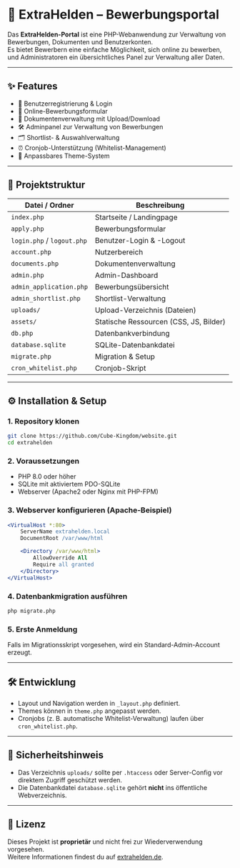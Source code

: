 # 🌟 ExtraHelden – Bewerbungsportal

Das **ExtraHelden-Portal** ist eine PHP-Webanwendung zur Verwaltung von Bewerbungen, Dokumenten und Benutzerkonten.  
Es bietet Bewerbern eine einfache Möglichkeit, sich online zu bewerben, und Administratoren ein übersichtliches Panel zur Verwaltung aller Daten.  

---

## ✨ Features
- 🔐 Benutzerregistrierung & Login
- 📝 Online-Bewerbungsformular
- 📂 Dokumentenverwaltung mit Upload/Download
- 🛠 Adminpanel zur Verwaltung von Bewerbungen
- 🗂 Shortlist- & Auswahlverwaltung
- ⏰ Cronjob-Unterstützung (Whitelist-Management)
- 🎨 Anpassbares Theme-System

---

## 📂 Projektstruktur
| Datei / Ordner       | Beschreibung |
|-----------------------|--------------|
| `index.php`           | Startseite / Landingpage |
| `apply.php`           | Bewerbungsformular |
| `login.php` / `logout.php` | Benutzer-Login & -Logout |
| `account.php`         | Nutzerbereich |
| `documents.php`       | Dokumentenverwaltung |
| `admin.php`           | Admin-Dashboard |
| `admin_application.php` | Bewerbungsübersicht |
| `admin_shortlist.php` | Shortlist-Verwaltung |
| `uploads/`            | Upload-Verzeichnis (Dateien) |
| `assets/`             | Statische Ressourcen (CSS, JS, Bilder) |
| `db.php`              | Datenbankverbindung |
| `database.sqlite`     | SQLite-Datenbankdatei |
| `migrate.php`         | Migration & Setup |
| `cron_whitelist.php`  | Cronjob-Skript |

---

## ⚙️ Installation & Setup
### 1. Repository klonen
```bash
git clone https://github.com/Cube-Kingdom/website.git
cd extrahelden
```

### 2. Voraussetzungen
- PHP 8.0 oder höher  
- SQLite mit aktiviertem PDO-SQLite  
- Webserver (Apache2 oder Nginx mit PHP-FPM)  

### 3. Webserver konfigurieren (Apache-Beispiel)
```apache
<VirtualHost *:80>
    ServerName extrahelden.local
    DocumentRoot /var/www/html

    <Directory /var/www/html>
        AllowOverride All
        Require all granted
    </Directory>
</VirtualHost>
```

### 4. Datenbankmigration ausführen
```bash
php migrate.php
```

### 5. Erste Anmeldung
Falls im Migrationsskript vorgesehen, wird ein Standard-Admin-Account erzeugt.

---

## 🛠 Entwicklung
- Layout und Navigation werden in `_layout.php` definiert.  
- Themes können in `theme.php` angepasst werden.  
- Cronjobs (z. B. automatische Whitelist-Verwaltung) laufen über `cron_whitelist.php`.  

---

## 🚫 Sicherheitshinweis
- Das Verzeichnis `uploads/` sollte per `.htaccess` oder Server-Config vor direktem Zugriff geschützt werden.  
- Die Datenbankdatei `database.sqlite` gehört **nicht** ins öffentliche Webverzeichnis.  

---

## 📜 Lizenz
Dieses Projekt ist **proprietär** und nicht frei zur Wiederverwendung vorgesehen.  
Weitere Informationen findest du auf [extrahelden.de](https://www.extrahelden.de).
